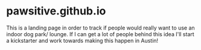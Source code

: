 # pawsitive.github.io
This is a landing page in order to track if people would really want to use an indoor dog park/ lounge. If I can get a lot of people behind this idea I'll start a kickstarter and work towards making this happen in Austin!

